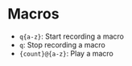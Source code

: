 # Macros

- `q{a-z}`: Start recording a macro
- `q`: Stop recording a macro
- `{count}@{a-z}`: Play a macro
